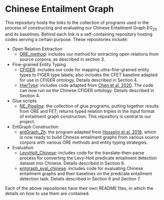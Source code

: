 # Chinese Entailment Graph

This repository hosts the links to the collection of programs used in the process of constructing and 
evaluating our Chinese Entailment Graph EG<sub>*Zh*</sub> and its baselines. Behind each link is
a self-containing repository hosting codes serving a certain purpose. These repositories include:

- Open Relation Extraction
    - [ORE_method](): includes our method for extracting open relations from source corpora, as described in 
    section 3.
- Fine-grained Entity Typing
    - [CFIGER](): includes our code for mapping ultra-fine-grained entity types to FIGER type labels; also includes
    the CFET baseline adapted for use in CFIGER ontology. Details described in Section 4.
    - [HierType](): includes code adapted from [Chen et al. 2020](https://github.com/ctongfei/hierarchical-typing).
    The code can now run on the Chinese CFIGER ontology. Details described in Section 4.
- Glue scripts
    - [NE_Pipeline](): the collection of glue programs, putting together results from ORE and FET, returns typed relation
    triples in the input format of entailment graph construction. This repository is central to our project.
- EntGraph Construction
    - [entGraph_Zh](): the program adapted from [Hosseini et al. 2018](https://github.com/mjhosseini/entGraph),
    which is now ready to build Chinese entailment graphs from various source corpora with various ORE methods and entity 
    typing strategies.
- Evaluation
    - [LevyHolt_Chinese](): includes code for the translate-then-parse process for converting the 
    Levy-Holt predicate entailment detection dataset into Chinese. Details described in Section 6.
    - [entgraph_eval_chinese](): includes code for evaluating Chinese entailment graphs and their
    baselines on the predicate entailment detection task. Details described in Section 6 and Section 7.

Each of the above repositories have their own README files, in which the details on how to use them are contained.
